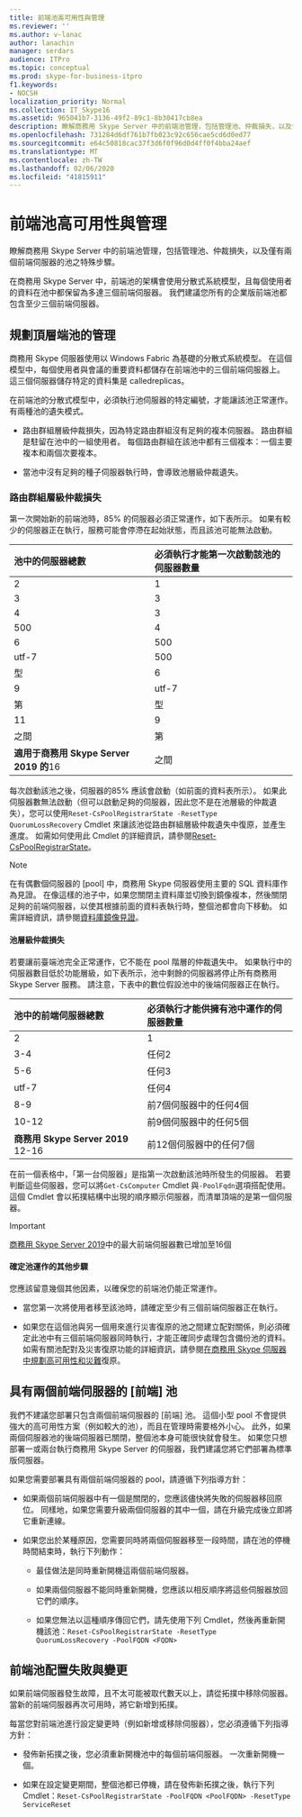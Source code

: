 ```yaml
---
title: 前端池高可用性與管理
ms.reviewer: ''
ms.author: v-lanac
author: lanachin
manager: serdars
audience: ITPro
ms.topic: conceptual
ms.prod: skype-for-business-itpro
f1.keywords:
- NOCSH
localization_priority: Normal
ms.collection: IT_Skype16
ms.assetid: 965041b7-3136-49f2-89c1-8b30417cb8ea
description: 瞭解商務用 Skype Server 中的前端池管理，包括管理池、仲裁損失，以及僅有兩個前端伺服器的池之特殊步驟。
ms.openlocfilehash: 731284d6df761b7fb023c92c656cae5cd6d0ed77
ms.sourcegitcommit: e64c50818cac37f3d6f0f96d0d4ff0f4bba24aef
ms.translationtype: MT
ms.contentlocale: zh-TW
ms.lasthandoff: 02/06/2020
ms.locfileid: "41815911"
---
```

# <a name="front-end-pool-high-availability-and-management"></a>前端池高可用性與管理
 
瞭解商務用 Skype Server 中的前端池管理，包括管理池、仲裁損失，以及僅有兩個前端伺服器的池之特殊步驟。
  
在商務用 Skype Server 中，前端池的架構會使用分散式系統模型，且每個使用者的資料在池中都保留為多達三個前端伺服器。 我們建議您所有的企業版前端池都包含至少三個前端伺服器。 
  
## <a name="planning-for-the-management-of-front-end-pools"></a>規劃頂層端池的管理

 商務用 Skype 伺服器使用以 Windows Fabric 為基礎的分散式系統模型。 在這個模型中，每個使用者與會議的重要資料都儲存在前端池中的三個前端伺服器上。 這三個伺服器儲存特定的資料集是 calledreplicas。
  
在前端池的分散式模型中，必須執行池伺服器的特定編號，才能讓該池正常運作。 有兩種池的遺失模式。
  
- 路由群組層級仲裁損失，因為特定路由群組沒有足夠的複本伺服器。 路由群組是駐留在池中的一組使用者。 每個路由群組在該池中都有三個複本：一個主要複本和兩個次要複本。
    
- 當池中沒有足夠的種子伺服器執行時，會導致池層級仲裁遺失。 
    
### <a name="routing-group-level-quorum-loss"></a>路由群組層級仲裁損失

第一次開始新的前端池時，85% 的伺服器必須正常運作，如下表所示。 如果有較少的伺服器正在執行，服務可能會停滯在起始狀態，而且該池可能無法啟動。
  
|池中的伺服器總數  <br/> |必須執行才能第一次啟動該池的伺服器數量  <br/> |
|:-----|:-----|
|2  <br/> |1  <br/> |
|3  <br/> |3  <br/> |
|4  <br/> |3  <br/> |
|500  <br/> |4  <br/> |
|6  <br/> |500  <br/> |
|utf-7  <br/> |500  <br/> |
|型  <br/> |6  <br/> |
|9  <br/> |utf-7  <br/> |
|第  <br/> |型  <br/> |
|11  <br/> |9  <br/> |
|之間  <br/> |第  <br/> |
|**適用于商務用 Skype Server 2019 的**16 <br/> |之間  <br/> |


   
每次啟動該池之後，伺服器的85% 應該會啟動（如前面的資料表所示）。 如果此伺服器數無法啟動（但可以啟動足夠的伺服器，因此您不是在池層級的仲裁遺失），您可以使用`Reset-CsPoolRegistrarState -ResetType QuorumLossRecovery` Cmdlet 來讓該池從路由群組層級仲裁遺失中復原，並產生進度。 如需如何使用此 Cmdlet 的詳細資訊，請參閱[Reset-CsPoolRegistrarState](https://docs.microsoft.com/powershell/module/skype/reset-cspoolregistrarstate?view=skype-ps)。 
  
> [!NOTE]
> 在有偶數個伺服器的 [pool] 中，商務用 Skype 伺服器使用主要的 SQL 資料庫作為見證。 在像這樣的池子中，如果您關閉主資料庫並切換到鏡像複本，然後關閉足夠的前端伺服器，以使其根據前面的資料表執行時，整個池都會向下移動。 如需詳細資訊，請參閱[資料庫鏡像見證](https://go.microsoft.com/fwlink/?LinkId=393672)。 
  
#### <a name="pool-level-quorum-loss"></a>池層級仲裁損失

若要讓前臺端池完全正常運作，它不能在 pool 階層的仲裁遺失中。 如果執行中的伺服器數目低於功能層級，如下表所示，池中剩餘的伺服器將停止所有商務用 Skype Server 服務。 請注意，下表中的數位假設池中的後端伺服器正在執行。
  
|池中的前端伺服器總數  <br/> |必須執行才能供擁有池中運作的伺服器數量  <br/> |
|:-----|:-----|
|2  <br/> |1  <br/> |
|3-4  <br/> |任何2  <br/> |
|5-6  <br/> |任何3  <br/> |
|utf-7  <br/> |任何4  <br/> |
|8-9  <br/> |前7個伺服器中的任何4個  <br/> |
|10-12  <br/> |前9個伺服器中的任何5個  <br/> |
|**商務用 Skype Server 2019** 12-16  <br/> |前12個伺服器中的任何7個  <br/> |
   
在前一個表格中，「第一台伺服器」是指第一次啟動該池時所發生的伺服器。 若要判斷這些伺服器，您可以將`Get-CsComputer` Cmdlet 與`-PoolFqdn`選項搭配使用。 這個 Cmdlet 會以拓撲結構中出現的順序顯示伺服器，而清單頂端的是第一個伺服器。
  
> [!IMPORTANT]
> [商務用 Skype Server 2019](https://docs.microsoft.com/skypeforbusiness/plan/user-model-2019)中的最大前端伺服器數已增加至16個
> 
#### <a name="additional-steps-to-ensure-pools-are-functional"></a>確定池運作的其他步驟

您應該留意幾個其他因素，以確保您的前端池仍能正常運作。
  
- 當您第一次將使用者移至該池時，請確定至少有三個前端伺服器正在執行。
    
- 如果您在這個池與另一個用來進行災害復原的池之間建立配對關係，則必須確定此池中有三個前端伺服器同時執行，才能正確同步處理包含備份池的資料。 如需有關池配對及災害復原功能的詳細資訊，請參閱[在商務用 Skype 伺服器中規劃高可用性和災難](high-availability-and-disaster-recovery.md)復原。 
    
## <a name="front-end-pool-with-two-front-end-servers"></a>具有兩個前端伺服器的 [前端] 池

我們不建議您部署只包含兩個前端伺服器的 [前端] 池。 這個小型 pool 不會提供強大的高可用性方案（例如較大的池），而且在管理時需要格外小心。 此外，如果兩個伺服器池的後端伺服器已關閉，整個池本身可能很快就會發生。 如果您只想部署一或兩台執行商務用 Skype Server 的伺服器，我們建議您將它們部署為標準版伺服器。
  
如果您需要部署具有兩個前端伺服器的 pool，請遵循下列指導方針：
  
- 如果兩個前端伺服器中有一個是關閉的，您應該儘快將失敗的伺服器移回原位。 同樣地，如果您需要升級兩個伺服器的其中一個，請在升級完成後立即將它重新連線。
    
- 如果您出於某種原因，您需要同時將兩個伺服器移至一段時間，請在池的停機時間結束時，執行下列動作：
    
  - 最佳做法是同時重新開機這兩個前端伺服器。 
    
  - 如果兩個伺服器不能同時重新開機，您應該以相反順序將這些伺服器放回它們的順序。
    
  - 如果您無法以這種順序傳回它們，請先使用下列 Cmdlet，然後再重新開機該池：`Reset-CsPoolRegistrarState -ResetType QuorumLossRecovery -PoolFQDN <FQDN>`
    
## <a name="front-end-pool-configuration-failures-and-changes"></a>前端池配置失敗與變更

如果前端伺服器發生故障，且不太可能被取代數天以上，請從拓撲中移除伺服器。 當新的前端伺服器再次可用時，將它新增到拓撲。
  
每當您對前端池進行設定變更時（例如新增或移除伺服器），您必須遵循下列指導方針：
  
- 發佈新拓撲之後，您必須重新開機池中的每個前端伺服器。 一次重新開機一個。
    
- 如果在設定變更期間，整個池都已停機，請在發佈新拓撲之後，執行下列 Cmdlet：`Reset-CsPoolRegistrarState -PoolFQDN <PoolFQDN> -ResetType ServiceReset`
    

